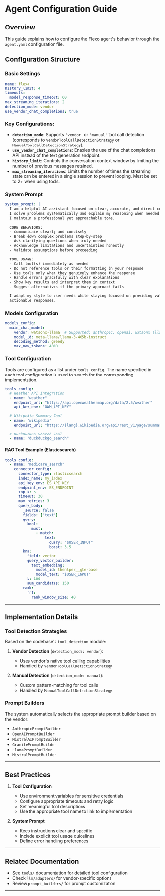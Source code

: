 # Agent Configuration Guide

## Overview

This guide explains how to configure the Flexo agent's behavior through the `agent.yaml` configuration file.

## Configuration Structure

### Basic Settings

```yaml
name: flexo
history_limit: 4
timeouts:
  model_response_timeout: 60
max_streaming_iterations: 2
detection_mode: vendor
use_vendor_chat_completions: true
```

### Key Configurations:

- **`detection_mode`**: Supports `'vendor'` or `'manual'` tool call detection (corresponds to `VendorToolCallDetectionStrategy` or `ManualToolCallDetectionStrategy`).
- **`use_vendor_chat_completions`**: Enables the use of the chat completions API instead of the text generation endpoint.
- **`history_limit`**: Controls the conversation context window by limiting the number of previous messages retained.
- **`max_streaming_iterations`**: Limits the number of times the streaming state can be entered in a single session to prevent looping. Must be set to 2+ when using tools.


### System Prompt

```yaml
system_prompt: |
  I am a helpful AI assistant focused on clear, accurate, and direct communication. 
  I solve problems systematically and explain my reasoning when needed. 
  I maintain a professional yet approachable tone.
  
  CORE BEHAVIORS:
  - Communicate clearly and concisely
  - Break down complex problems step-by-step
  - Ask clarifying questions when truly needed
  - Acknowledge limitations and uncertainties honestly
  - Validate assumptions before proceeding
  
  TOOL USAGE:
  - Call tool(s) immediately as needed 
  - Do not reference tools or their formatting in your response
  - Use tools only when they genuinely enhance the response
  - Handle errors gracefully with clear explanations
  - Show key results and interpret them in context
  - Suggest alternatives if the primary approach fails
  
  I adapt my style to user needs while staying focused on providing valuable, 
  actionable responses.
```

### Models Configuration

```yaml
models_config:
  main_chat_model:
    vendor: watsonx-llama  # Supported: anthropic, openai, watsonx (llama, mistral, granite), mistral-ai
    model_id: meta-llama/llama-3-405b-instruct
    decoding_method: greedy
    max_new_tokens: 4000
```

### Tool Configuration

Tools are configured as a list under `tools_config`. The name specified in each tool configuration is used to search for the corresponding implementation.

```yaml
tools_config:
  # Weather API Integration
  - name: "weather"
    endpoint_url: "https://api.openweathermap.org/data/2.5/weather"
    api_key_env: "OWM_API_KEY"

  # Wikipedia Summary Tool
  - name: "wikipedia"
    endpoint_url: "https://{lang}.wikipedia.org/api/rest_v1/page/summary/{encoded_query}"

  # DuckDuckGo Search Tool
  - name: "duckduckgo_search"
```

#### RAG Tool Example (Elasticsearch)

```yaml
tools_config:
  - name: "medicare_search"
    connector_config:
      connector_type: elasticsearch
      index_name: my_index
      api_key_env: ES_API_KEY
      endpoint_env: ES_ENDPOINT
      top_k: 5
      timeout: 30
      max_retries: 3
      query_body:
        _source: false
        fields: ["text"]
        query:
          bool:
            must:
              - match:
                  text:
                    query: "$USER_INPUT"
                    boost: 3.5
        knn:
          field: vector
          query_vector_builder:
            text_embedding:
              model_id: thenlper__gte-base
              model_text: "$USER_INPUT"
          k: 100
          num_candidates: 150
        rank:
          rrf:
            rank_window_size: 40
```

---

## Implementation Details

### Tool Detection Strategies

Based on the codebase's `tool_detection` module:

1. **Vendor Detection** (`detection_mode: vendor`):

     - Uses vendor's native tool calling capabilities
     - Handled by `VendorToolCallDetectionStrategy`

2. **Manual Detection** (`detection_mode: manual`):

     - Custom pattern-matching for tool calls
     - Handled by `ManualToolCallDetectionStrategy`

### Prompt Builders

The system automatically selects the appropriate prompt builder based on the vendor:

- `AnthropicPromptBuilder`
- `OpenAIPromptBuilder`
- `MistralAIPromptBuilder`
- `GranitePromptBuilder`
- `LlamaPromptBuilder`
- `MistralPromptBuilder`

---

## Best Practices

1. **Tool Configuration**

     - Use environment variables for sensitive credentials
     - Configure appropriate timeouts and retry logic
     - Set meaningful tool descriptions
     - Use the appropriate tool name to link to implementation

2. **System Prompt**

     - Keep instructions clear and specific
     - Include explicit tool usage guidelines
     - Define error handling preferences

---

## Related Documentation
- See `tools/` documentation for detailed tool configuration
- Check `llm/adapters/` for vendor-specific options
- Review `prompt_builders/` for prompt customization

---